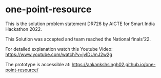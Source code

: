 # one-point-resource
This is the solution problem statement DR726 by AICTE for Smart India Hackathon 2022.



This Solution was accepted and team reached the National finals'22.



For detailed explanation watch this Youtube Video: https://www.youtube.com/watch?v=jvIDUmJ2w2g



The prototype is accessible at: https://aakankshsingh02.github.io/one-point-resource/
